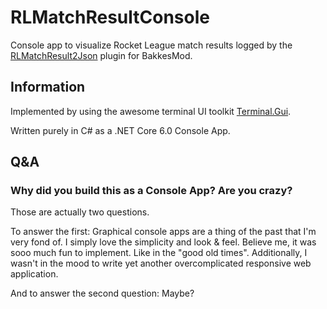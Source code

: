 # RLMatchResultConsole
Console app to visualize Rocket League match results logged by the [RLMatchResult2Json](https://github.com/martinjhuber/RLMatchResult2Json) plugin for BakkesMod.

## Information

Implemented by using the awesome terminal UI toolkit [Terminal.Gui](https://github.com/gui-cs/Terminal.Gui).

Written purely in C# as a .NET Core 6.0 Console App.

## Q&A

### Why did you build this as a Console App? Are you crazy?

Those are actually two questions. 

To answer the first: Graphical console apps are a thing of the past that I'm very fond of. I simply love the simplicity and look & feel. Believe me, it was sooo much fun to implement. Like in the "good old times". Additionally, I wasn't in the mood to write yet another overcomplicated responsive web application.

And to answer the second question: Maybe?
